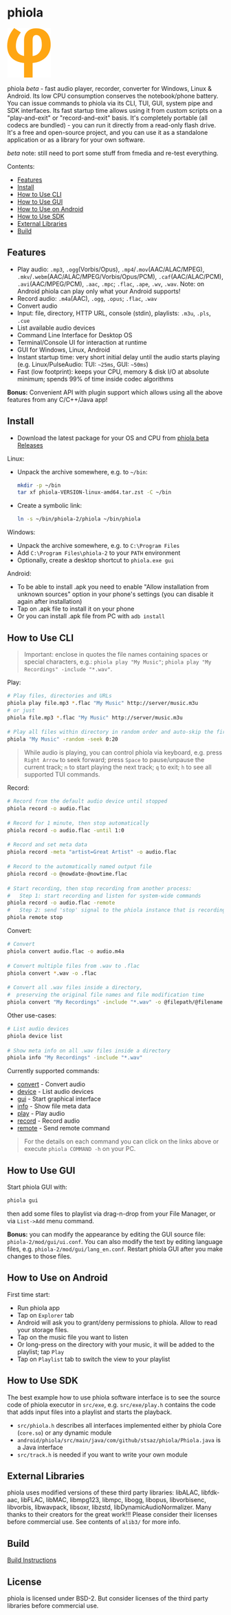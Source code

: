 # phiola

![](res/phiola.svg)

phiola *beta* - fast audio player, recorder, converter for Windows, Linux & Android.
Its low CPU consumption conserves the notebook/phone battery.
You can issue commands to phiola via its CLI, TUI, GUI, system pipe and SDK interfaces.
Its fast startup time allows using it from custom scripts on a "play-and-exit" or "record-and-exit" basis.
It's completely portable (all codecs are bundled) - you can run it directly from a read-only flash drive.
It's a free and open-source project, and you can use it as a standalone application or as a library for your own software.

*beta* note: still need to port some stuff from fmedia and re-test everything.

Contents:

* [Features](#features)
* [Install](#install)
* [How to Use CLI](#how-to-use-cli)
* [How to Use GUI](#how-to-use-gui)
* [How to Use on Android](#how-to-use-on-android)
* [How to Use SDK](#how-to-use-sdk)
* [External Libraries](#external-libraries)
* [Build](#build)


## Features

* Play audio: `.mp3`, `.ogg`(Vorbis/Opus), `.mp4`/`.mov`(AAC/ALAC/MPEG), `.mkv`/`.webm`(AAC/ALAC/MPEG/Vorbis/Opus/PCM), `.caf`(AAC/ALAC/PCM), `.avi`(AAC/MPEG/PCM), `.aac`, `.mpc`; `.flac`, `.ape`, `.wv`, `.wav`.  Note: on Android phiola can play only what your Android supports!
* Record audio: `.m4a`(AAC), `.ogg`, `.opus`; `.flac`, `.wav`
* Convert audio
* Input: file, directory, HTTP URL, console (stdin), playlists: `.m3u`, `.pls`, `.cue`
* List available audio devices
* Command Line Interface for Desktop OS
* Terminal/Console UI for interaction at runtime
* GUI for Windows, Linux, Android
* Instant startup time: very short initial delay until the audio starts playing (e.g. Linux/PulseAudio: TUI: `~25ms`, GUI: `~50ms`)
* Fast (low footprint): keeps your CPU, memory & disk I/O at absolute minimum; spends 99% of time inside codec algorithms

**Bonus:** Convenient API with plugin support which allows using all the above features from any C/C++/Java app!


## Install

* Download the latest package for your OS and CPU from [phiola beta Releases](https://github.com/stsaz/phiola/releases)

Linux:

* Unpack the archive somewhere, e.g. to `~/bin`:

	```sh
	mkdir -p ~/bin
	tar xf phiola-VERSION-linux-amd64.tar.zst -C ~/bin
	```

* Create a symbolic link:

	```sh
	ln -s ~/bin/phiola-2/phiola ~/bin/phiola
	```

Windows:

* Unpack the archive somewhere, e.g. to `C:\Program Files`
* Add `C:\Program Files\phiola-2` to your `PATH` environment
* Optionally, create a desktop shortcut to `phiola.exe gui`

Android:

* To be able to install .apk you need to enable "Allow installation from unknown sources" option in your phone's settings (you can disable it again after installation)
* Tap on .apk file to install it on your phone
* Or you can install .apk file from PC with `adb install`


## How to Use CLI

> Important: enclose in quotes the file names containing spaces or special characters, e.g.: `phiola play "My Music"`; `phiola play "My Recordings" -include "*.wav"`.

Play:

```sh
# Play files, directories and URLs
phiola play file.mp3 *.flac "My Music" http://server/music.m3u
# or just
phiola file.mp3 *.flac "My Music" http://server/music.m3u

# Play all files within directory in random order and auto-skip the first 20 seconds from each track
phiola "My Music" -random -seek 0:20
```

> While audio is playing, you can control phiola via keyboard, e.g. press `Right Arrow` to seek forward; press `Space` to pause/unpause the current track; `n` to start playing the next track; `q` to exit; `h` to see all supported TUI commands.

Record:

```sh
# Record from the default audio device until stopped
phiola record -o audio.flac

# Record for 1 minute, then stop automatically
phiola record -o audio.flac -until 1:0

# Record and set meta data
phiola record -meta "artist=Great Artist" -o audio.flac

# Record to the automatically named output file
phiola record -o @nowdate-@nowtime.flac

# Start recording, then stop recording from another process:
#   Step 1: start recording and listen for system-wide commands
phiola record -o audio.flac -remote
#   Step 2: send 'stop' signal to the phiola instance that is recording audio
phiola remote stop
```

Convert:

```sh
# Convert
phiola convert audio.flac -o audio.m4a

# Convert multiple files from .wav to .flac
phiola convert *.wav -o .flac

# Convert all .wav files inside a directory,
#  preserving the original file names and file modification time
phiola convert "My Recordings" -include "*.wav" -o @filepath/@filename.flac -preserve_date
```

Other use-cases:

```sh
# List audio devices
phiola device list

# Show meta info on all .wav files inside a directory
phiola info "My Recordings" -include "*.wav"
```

Currently supported commands:

* [convert](src/exe/convert.h) - Convert audio
* [device](src/exe/device.h)   - List audio devices
* [gui](src/exe/gui.h)         - Start graphical interface
* [info](src/exe/info.h)       - Show file meta data
* [play](src/exe/play.h)       - Play audio
* [record](src/exe/record.h)   - Record audio
* [remote](src/exe/remote.h)   - Send remote command

> For the details on each command you can click on the links above or execute `phiola COMMAND -h` on your PC.


## How to Use GUI

Start phiola GUI with:

```sh
phiola gui
```

then add some files to playlist via drag-n-drop from your File Manager, or via `List->Add` menu command.

**Bonus:** you can modify the appearance by editing the GUI source file: `phiola-2/mod/gui/ui.conf`.  You can also modify the text by editing language files, e.g. `phiola-2/mod/gui/lang_en.conf`.  Restart phiola GUI after you make changes to those files.


## How to Use on Android

First time start:

* Run phiola app
* Tap on `Explorer` tab
* Android will ask you to grant/deny permissions to phiola.  Allow to read your storage files.
* Tap on the music file you want to listen
* Or long-press on the directory with your music, it will be added to the playlist; tap `Play`
* Tap on `Playlist` tab to switch the view to your playlist


## How to Use SDK

The best example how to use phiola software interface is to see the source code of phiola executor in `src/exe`, e.g. `src/exe/play.h` contains the code that adds input files into a playlist and starts the playback.

* `src/phiola.h` describes all interfaces implemented either by phiola Core (`core.so`) or any dynamic module
* `android/phiola/src/main/java/com/github/stsaz/phiola/Phiola.java` is a Java interface
* `src/track.h` is needed if you want to write your own module


## External Libraries

phiola uses modified versions of these third party libraries: libALAC, libfdk-aac, libFLAC, libMAC, libmpg123, libmpc, libogg, libopus, libvorbisenc, libvorbis, libwavpack, libsoxr, libzstd, libDynamicAudioNormalizer.  Many thanks to their creators for the great work!!!  Please consider their licenses before commercial use.  See contents of `alib3/` for more info.


## Build

[Build Instructions](BUILDING.md)


## License

phiola is licensed under BSD-2.
But consider licenses of the third party libraries before commercial use.
